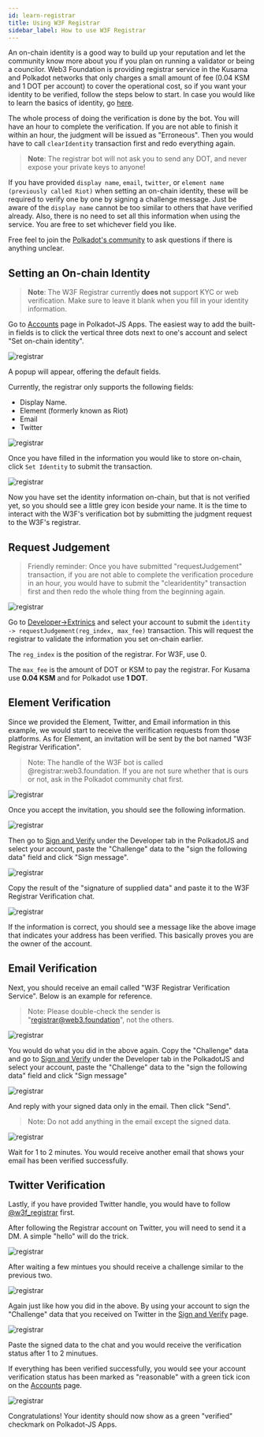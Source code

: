 ```yaml
---
id: learn-registrar
title: Using W3F Registrar
sidebar_label: How to use W3F Registrar
---
```


An on-chain identity is a good way to build up your reputation and let the community know more about you if you plan on running a validator or being a councilor. Web3 Foundation is providing registrar service in the Kusama and Polkadot networks that only charges a small amount of fee (0.04 KSM and 1 DOT per account) to cover the operational cost, so if you want your identity to be verified, follow the steps below to start. In case you would like to learn the basics of identity, go [here](learn-identity).

The whole process of doing the verification is done by the bot. You will have an hour to complete the verification. If you are not able to finish it within an hour, the judgment will be issued as "Erroneous". Then you would have to call `clearIdentity` transaction first and redo everything again.

> **Note**: The registrar bot will not ask you to send any DOT, and never expose your private keys to anyone!

If you have provided `display name`, `email`, `twitter`, or `element name (previously called Riot)` when setting an on-chain identity, these will be required to verify one by one by signing a challenge message. Just be aware of the `display name` cannot be too similar to others that have verified already. Also, there is no need to set all this information when using the service. You are free to set whichever field you like.

Free feel to join the [Polkadot's community](community#polkadot) to ask questions if there is anything unclear.

## Setting an On-chain Identity

> **Note**: The W3F Registrar currently **does not** support KYC or web verification. Make sure to leave it blank when you fill in your identity information.

Go to [Accounts]((https://polkadot.js.org/apps/#/accounts)) page in Polkadot-JS Apps. The easiest way to add the built-in fields is to click the vertical three dots next to one's account and select "Set on-chain identity".

![registrar](assets/registrar/1.jpg)

A popup will appear, offering the default fields.

Currently, the registrar only supports the following fields:

- Display Name.
- Element (formerly known as Riot)
- Email
- Twitter

![registrar](assets/registrar/2.jpg)

Once you have filled in the information you would like to store on-chain, click `Set Identity` to submit the transaction.

![registrar](assets/registrar/3.jpg)

Now you have set the identity information on-chain, but that is not verified yet, so you should see a little grey icon beside your name. It is the time to interact with the W3F's verification bot by submitting the judgment request to the W3F's registrar.

## Request Judgement

> Friendly reminder: Once you have submitted "requestJudgement" transaction, if you are not able to complete the verification procedure in an hour, you would have to submit the "clearidentity" transaction first and then redo the whole thing from the beginning again.

![registrar](assets/registrar/4.jpg)

Go to [Developer->Extrinics](https://polkadot.js.org/apps/?rpc=wss%3A%2F%2Frpc.polkadot.io#/extrinsics) and select your account to submit the `identity -> requestJudgement(reg_index, max_fee)` transaction. This will request the registrar to validate the information you set on-chain earlier.

The `reg_index` is the position of the registrar. For W3F, use 0.

The `max_fee` is the amount of DOT or KSM to pay the registrar. For Kusama use **0.04 KSM** and for Polkadot use **1 DOT**.

## Element Verification

Since we provided the Element, Twitter, and Email information in this example, we would start to receive the verification requests from those platforms. As for Element, an invitation will be sent by the bot named "W3F Registrar Verification".

> Note: The handle of the W3F bot is called @registrar:web3.foundation. If you are not sure whether that is ours or not, ask in the Polkadot community chat first.

![registrar](assets/registrar/5.jpg)

Once you accept the invitation, you should see the following information.

![registrar](assets/registrar/6.jpg)

Then go to [Sign and Verify](https://polkadot.js.org/apps/#/signing) under the Developer tab in the PolkadotJS and select your account, paste the "Challenge" data to the "sign the following data" field and click "Sign message".

![registrar](assets/registrar/7.jpg)

Copy the result of the "signature of supplied data" and paste it to the W3F Registrar Verification chat.

![registrar](assets/registrar/8.jpg)

If the information is correct, you should see a message like the above image that indicates your address has been verified. This basically proves you are the owner of the account.

## Email Verification

Next, you should receive an email called "W3F Registrar Verification Service". Below is an example for reference.

> Note: Please double-check the sender is "registrar@web3.foundation", not the others.

![registrar](assets/registrar/9.jpg)

You would do what you did in the above again. Copy the "Challenge" data and go to [Sign and Verify](https://polkadot.js.org/apps/#/signing) under the Developer tab in the PolkadotJS and select your account, paste the "Challenge" data to the "sign the following data" field and click "Sign message"

![registrar](assets/registrar/10.jpg)

And reply with your signed data only in the email. Then click "Send".

> Note: Do not add anything in the email except the signed data.

![registrar](assets/registrar/11.jpg)

Wait for 1 to 2 minutes. You would receive another email that shows your email has been verified successfully.

## Twitter Verification

Lastly, if you have provided Twitter handle, you would have to follow [@w3f_registrar](https://twitter.com/w3f_registrar) first.

After following the Registrar account on Twitter, you will need to send it a DM. A simple "hello" will do the trick.

![registrar](assets/registrar/12.jpg)

After waiting a few mintues you should receive a challenge similar to the previous two.

![registrar](assets/registrar/13.jpg)

Again just like how you did in the above. By using your account to sign the "Challenge" data that you received on Twitter in the [Sign and Verify](https://polkadot.js.org/apps/#/signing) page.

![registrar](assets/registrar/14.jpg)

Paste the signed data to the chat and you would receive the verification status after 1 to 2 minutues.

If everything has been verified successfully, you would see your account verification status has been marked as "reasonable" with a green tick icon on the [Accounts](https://polkadot.js.org/apps/#/accounts) page.

![registrar](assets/registrar/15.jpg)

Congratulations! Your identity should now show as a green "verified" checkmark on Polkadot-JS Apps.
